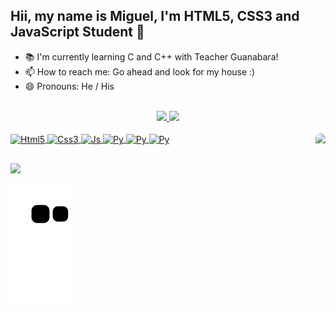 ## Hii, my name is Miguel, I'm HTML5, CSS3 and JavaScript Student  👋

- 📚 I'm currently learning C and C++ with Teacher Guanabara!
- 📫 How to reach me: Go ahead and look for my house :)
- 😄 Pronouns: He / His
<br><br>
<div align="center">
  <a href="https://github.com/miguelantoniobeber">
  <img id="a1" height="165em" src="https://github-readme-stats.vercel.app/api?username=miguelantoniobeber&show_icons=true&theme=dark&include_all_commits=true&count_private=false"/>
  <img height="165em" src="https://github-readme-stats.vercel.app/api/top-langs/?username=miguelantoniobeber&layout=compact&langs_count=7&theme=dark"/>
</div>
<div style="display: inline_block"><br>
  <img align="center" alt="Html5" height="30" width="40" src="https://cdn.jsdelivr.net/gh/devicons/devicon/icons/html5/html5-original.svg">
  <img align="center" alt="Css3" height="30" width="40" src="https://cdn.jsdelivr.net/gh/devicons/devicon/icons/css3/css3-original.svg">
  <img align="center" alt="Js" height="30" width="40" src="https://cdn.jsdelivr.net/gh/devicons/devicon/icons/javascript/javascript-original.svg">
  <img align="center" alt="Py" height="30" width="40" src="https://cdn.jsdelivr.net/gh/devicons/devicon/icons/python/python-original.svg" />
  <img align="center" alt="Py" height="30" width="40" src="https://cdn.jsdelivr.net/gh/devicons/devicon/icons/cplusplus/cplusplus-original.svg" />
  <img align="center" alt="Py" height="30" width="40" src="https://cdn.jsdelivr.net/gh/devicons/devicon/icons/c/c-original.svg" />
  
 <img align="right" height="150" style="border-radius:50px;" src="https://i.imgur.com/8EDv2eR.png">

  <div>
    
  ##
    
  </div>
</div>
<div>
<a href="[https://discord.gg/ywa6zZus](https://discord.com/users/795690937996148766 
Discord)" target="_blank"><img src="https://img.shields.io/badge/Discord-7289DA?style=for-the-badge&logo=discord&logoColor=white" target="_blank" ></a>
  
  ![Snake animation](https://github.com/MiguelAntonioBeber/MiguelAntonioBeber/blob/output/github-contribution-grid-snake.svg)
  
</div>
